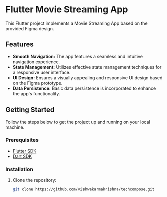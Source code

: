 # Flutter Movie Streaming App

This Flutter project implements a Movie Streaming App based on the provided Figma design.

## Features

- **Smooth Navigation:** The app features a seamless and intuitive navigation experience.
- **State Management:** Utilizes effective state management techniques for a responsive user interface.
- **UI Design:** Ensures a visually appealing and responsive UI design based on the Figma prototype.
- **Data Persistence:** Basic data persistence is incorporated to enhance the app's functionality.


## Getting Started

Follow the steps below to get the project up and running on your local machine.

### Prerequisites

- [Flutter SDK](https://flutter.dev/docs/get-started/install)
- [Dart SDK](https://dart.dev/get-dart)

### Installation

1. Clone the repository:

   ```bash
   git clone https://github.com/vishwakarmakrishna/techcompose.git
